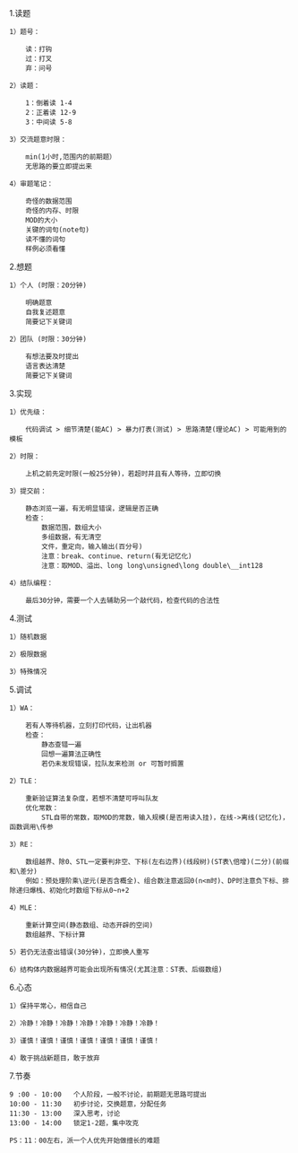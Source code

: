 1.读题

	1）题号：

		读：打钩
		过：打叉
		弃：问号

	2）读题：

		1：倒着读 1-4
		2：正着读 12-9
		3：中间读 5-8
	
	3）交流题意时限：

		min(1小时,范围内的前期题）
		无思路的要立即提出来	
	
	4）审题笔记：

		奇怪的数据范围
		奇怪的内存、时限
		MOD的大小
		关键的词句(note句)
		读不懂的词句
		样例必须看懂

2.想题

	1）个人 (时限：20分钟)

		明确题意
		自我复述题意
		简要记下关键词

	2）团队 (时限：30分钟)

		有想法要及时提出
		语言表达清楚
		简要记下关键词		
		
3.实现

	1）优先级：
		
		代码调试 > 细节清楚(能AC) > 暴力打表(测试) > 思路清楚(理论AC) > 可能用到的模板
	
	2）时限：
		
		上机之前先定时限(一般25分钟)，若超时并且有人等待，立即切换

	3）提交前：
		
		静态浏览一遍，有无明显错误，逻辑是否正确
		检查：
			数据范围，数组大小
			多组数据，有无清空
			文件，重定向，输入输出(百分号)
			注意：break、continue、return(有无记忆化)
			注意：取MOD、溢出、long long\unsigned\long double\__int128

	4）结队编程：

		最后30分钟，需要一个人去辅助另一个敲代码，检查代码的合法性
	

4.测试

	1）随机数据

	2）极限数据

	3）特殊情况


5.调试

	1）WA：
	
		若有人等待机器，立刻打印代码，让出机器
		检查：
			静态查错一遍
			回想一遍算法正确性
			若仍未发现错误，拉队友来检测 or 可暂时搁置	
	
	2）TLE：

		重新验证算法复杂度，若想不清楚可呼叫队友
		优化常数：
			STL自带的常数，取MOD的常数，输入规模(是否用读入挂)，在线->离线(记忆化)，函数调用\传参

	3）RE：
	
		数组越界、除0、STL一定要判非空、下标(左右边界)(线段树)(ST表\倍增)(二分)(前缀和\差分)
		例如：预处理阶乘\逆元(是否含概全)、组合数注意返回0(n<m时)、DP时注意负下标、排除递归爆栈、初始化时数组下标从0~n+2

	4）MLE：

		重新计算空间(静态数组、动态开辟的空间)
		数组越界、下标计算

	5）若仍无法查出错误(30分钟)，立即换人重写

	6）结构体内数据越界可能会出现所有情况(尤其注意：ST表、后缀数组)

6.心态

	1）保持平常心，相信自己

	2）冷静！冷静！冷静！冷静！冷静！冷静！冷静！

	3）谨慎！谨慎！谨慎！谨慎！谨慎！谨慎！谨慎！

	4）敢于挑战新题目，敢于放弃


7.节奏

	9 :00 - 10:00 	个人阶段，一般不讨论，前期题无思路可提出
	10:00 - 11:30	初步讨论，交换题意，分配任务
	11:30 - 13:00	深入思考，讨论
	13:00 - 14:00	锁定1-2题，集中攻克	

	PS：11：00左右，派一个人优先开始做擅长的难题
